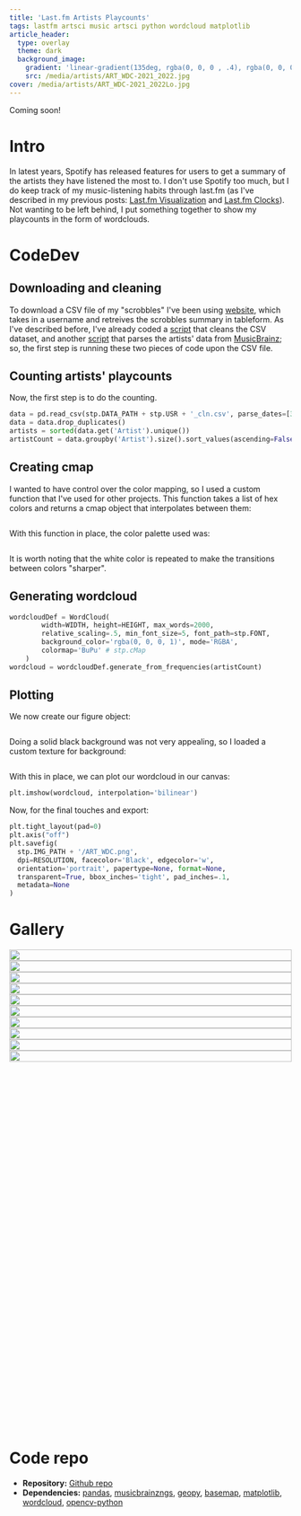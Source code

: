 ```yaml
---
title: 'Last.fm Artists Playcounts'
tags: lastfm artsci music artsci python wordcloud matplotlib
article_header:
  type: overlay
  theme: dark
  background_image:
    gradient: 'linear-gradient(135deg, rgba(0, 0, 0 , .4), rgba(0, 0, 0, .4))'
    src: /media/artists/ART_WDC-2021_2022.jpg
cover: /media/artists/ART_WDC-2021_2022Lo.jpg
---
```


Coming soon!

<!--more-->

# Intro

In latest years, Spotify has released features for users to get a summary of the artists they have listened the most to. I don't use Spotify too much, but I do keep track of my music-listening habits through last.fm (as I've described in my previous posts: [Last.fm Visualization](/artsci/2019-12-10-LastfmViz.html) and  [Last.fm Clocks](/artsci/2021-11-01-LastfmClocks.html)). Not wanting to be left behind, I put something together to show my playcounts in the form of wordclouds.

# CodeDev

## Downloading and cleaning

To download a CSV file of my "scrobbles" I've been using [website](https://benjaminbenben.com/lastfm-to-csv/), which takes in a username and retreives the scrobbles summary in tableform. As I've described before, I've already coded a [script]() that cleans the CSV dataset, and another [script]() that parses the artists' data from [MusicBrainz](https://musicbrainz.org/); so, the first step is running these two pieces of code upon the CSV file.

## Counting artists' playcounts

Now, the first step is to do the counting.

```python
data = pd.read_csv(stp.DATA_PATH + stp.USR + '_cln.csv', parse_dates=[3])
data = data.drop_duplicates()
artists = sorted(data.get('Artist').unique())
artistCount = data.groupby('Artist').size().sort_values(ascending=False)
```

## Creating cmap

I wanted to have control over the color mapping, so I used a custom function that I've used for other projects. This function takes a list of hex colors and returns a cmap object that interpolates between them:

```python

```

With this function in place, the color palette used was:

```python

```

It is worth noting that the white color is repeated to make the transitions between colors "sharper".
## Generating wordcloud



```python
wordcloudDef = WordCloud(
        width=WIDTH, height=HEIGHT, max_words=2000,
        relative_scaling=.5, min_font_size=5, font_path=stp.FONT,
        background_color='rgba(0, 0, 0, 1)', mode='RGBA',
        colormap='BuPu' # stp.cMap
    )
wordcloud = wordcloudDef.generate_from_frequencies(artistCount)
```

## Plotting 

We now create our figure object:

```python

```

Doing a solid black background was not very appealing, so I loaded a custom texture for background:

```python

```

With this in place, we can plot our wordcloud in our canvas:

```python
plt.imshow(wordcloud, interpolation='bilinear')

```

Now, for the final touches and export:

```python
plt.tight_layout(pad=0)
plt.axis("off")
plt.savefig(
  stp.IMG_PATH + '/ART_WDC.png',
  dpi=RESOLUTION, facecolor='Black', edgecolor='w',
  orientation='portrait', papertype=None, format=None,
  transparent=True, bbox_inches='tight', pad_inches=.1,
  metadata=None
)
```


# Gallery

<style>
  .swiper-demo {height: 850px;}
  .swiper-demo .swiper__slide {
    display: flex; align-items: center; justify-content: center;
    font-size: 3rem; color: #fff;
  }
</style>


<div class="swiper my-3 swiper-demo swiper-demo--0">
  <div class="swiper__wrapper">
    <div class="swiper__slide"><img src="/media/artists/ART_WDC-2021_2022.jpg" style="width:100%;"></div>
    <div class="swiper__slide"><img src="/media/artists/ART_WDC-2020_2021.jpg" style="width:100%;"></div>
    <div class="swiper__slide"><img src="/media/artists/ART_WDC-2019_2020.jpg" style="width:100%;"></div>
    <div class="swiper__slide"><img src="/media/artists/ART_WDC-2018_2019.jpg" style="width:100%;"></div>
    <div class="swiper__slide"><img src="/media/artists/ART_WDC-2017_2018.jpg" style="width:100%;"></div>
    <div class="swiper__slide"><img src="/media/artists/ART_WDC-2016_2017.jpg" style="width:100%;"></div>
    <div class="swiper__slide"><img src="/media/artists/ART_WDC-2015_2016.jpg" style="width:100%;"></div>
    <div class="swiper__slide"><img src="/media/artists/ART_WDC-2014_2015.jpg" style="width:100%;"></div>
    <div class="swiper__slide"><img src="/media/artists/ART_WDC-2013_2014.jpg" style="width:100%;"></div>
    <div class="swiper__slide"><img src="/media/artists/ART_WDC-2012_2013.jpg" style="width:100%;"></div>
  </div>
  <!-- <div class="swiper__pagination"></div> -->
  <div class="swiper__button swiper__button--prev fas fa-chevron-left"></div>
  <div class="swiper__button swiper__button--next fas fa-chevron-right"></div>
  <!-- <div class="swiper-scrollbar"></div> -->
</div>

<script>
  {%- include scripts/lib/swiper.js -%}
  var SOURCES = window.TEXT_VARIABLES.sources;
  window.Lazyload.js(SOURCES.jquery, function() {
    $('.swiper-demo--0').swiper(); $('.swiper-demo--1').swiper();
    $('.swiper-demo--2').swiper(); $('.swiper-demo--3').swiper();
    $('.swiper-demo--4').swiper({ animation: false });
  });
</script>

# Code repo

* **Repository:** [Github repo](https://github.com/Chipdelmal/LastfmViz)
* **Dependencies:** [pandas](https://pandas.pydata.org/),  [musicbrainzngs](https://github.com/alastair/python-musicbrainzngs), [geopy](https://geopy.readthedocs.io/), [basemap](https://matplotlib.org/basemap/), [matplotlib](https://matplotlib.org/), [wordcloud](https://github.com/amueller/word_cloud), [opencv-python](https://pypi.org/project/opencv-python/)

